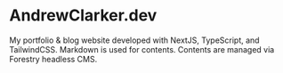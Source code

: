 # AndrewClarker.dev
 My portfolio & blog website developed with NextJS, TypeScript, and TailwindCSS. Markdown is used for contents. Contents are managed via Forestry headless CMS.

